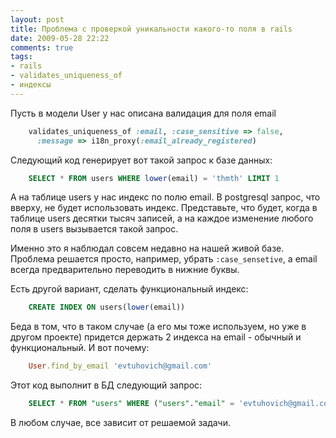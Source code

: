 ```yaml
---
layout: post
title: Проблема с проверкой уникальности какого-то поля в rails
date: 2009-05-28 22:22
comments: true
tags: 
- rails
- validates_uniqueness_of
- индексы
---
```

Пусть в модели User у нас описана валидация для поля email

``` ruby
    validates_uniqueness_of :email, :case_sensitive => false, 
      :message => i18n_proxy(:email_already_registered)
```

Следующий код генерирует вот такой запрос к базе данных:

``` sql
    SELECT * FROM users WHERE lower(email) = 'thmth' LIMIT 1
```

А на таблице users у нас индекс по полю email. В postgresql запрос, что вверху,
не будет использовать индекс. Представьте, что будет, когда в таблице users
десятки тысяч записей, а на каждое изменение любого поля в users вызывается
такой запрос.

Именно это я наблюдал совсем недавно на нашей живой базе. Проблема решается
просто, например, убрать `:case_sensetive`, а email всегда
предварительно переводить в нижние буквы.

Есть другой вариант, сделать функциональный индекс:

``` sql
    CREATE INDEX ON users(lower(email))
```

Беда в том, что в таком случае (а его мы тоже используем, но уже в другом проекте) придется держать 2 индекса на email - 
обычный и функциональный. И вот почему:

``` ruby
    User.find_by_email 'evtuhovich@gmail.com'
```

Этот код выполнит в БД следующий запрос:

``` sql
    SELECT * FROM "users" WHERE ("users"."email" = 'evtuhovich@gmail.com') LIMIT 1
```

В любом случае, все зависит от решаемой задачи.
